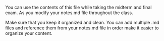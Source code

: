 You can use the contents of this file while taking the midterm and final exam. As you modify your notes.md file throughout the class.

Make sure that you keep it organized and clean.
You can add multiple .md files and reference them from your notes.md file in order make it easier to organize your content.